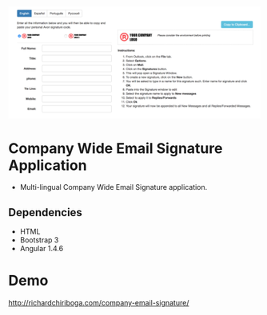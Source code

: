 ![alt text](company-email-signature.png "Company Email Signature")


# Company Wide Email Signature Application

* Multi-lingual Company Wide Email Signature application. 

## Dependencies
* HTML
* Bootstrap 3
* Angular 1.4.6

# Demo
http://richardchiriboga.com/company-email-signature/
